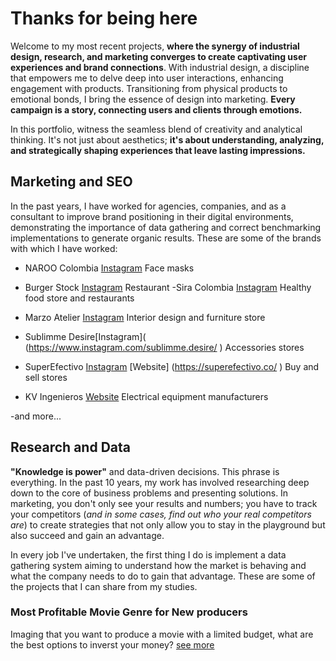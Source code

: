 

# Thanks for being here

Welcome to my most recent projects, **where the synergy of industrial design, research, and marketing converges to create captivating user experiences and brand connections**. With industrial design, a discipline that empowers me to delve deep into user interactions, enhancing engagement with products. Transitioning from physical products to emotional bonds, I bring the essence of design into marketing. **Every campaign is a story, connecting users and clients through emotions.**

In this portfolio, witness the seamless blend of creativity and analytical thinking. It's not just about aesthetics; **it's about understanding, analyzing, and strategically shaping experiences that leave lasting impressions.**

## Marketing and SEO 

In the past years, I have worked for agencies, companies, and as a consultant to improve brand positioning in their digital environments, demonstrating the importance of data gathering and correct benchmarking implementations to generate organic results. These are some of the brands with which I have worked:

- NAROO Colombia [Instagram](https://www.instagram.com/naroo_colombia/ )
Face masks 

- Burger Stock [Instagram](https://www.instagram.com/burgerstockcol/)
Restaurant 
-Sira Colombia [Instagram](https://www.instagram.com/sira_colombia/)
Healthy food store and restaurants 

- Marzo Atelier [Instagram](https://www.instagram.com/marzoatelier/)
Interior design and furniture store

- Sublimme Desire[Instagram]( (https://www.instagram.com/sublimme.desire/ )
Accessories stores

- SuperEfectivo [Instagram](https://www.instagram.com/superefectivo/ )
[Website] (https://superefectivo.co/ )
Buy and sell stores

- KV Ingenieros [Website](https://www.kv-ingenieria.com/ )
Electrical equipment manufacturers 

-and more...

## Research and Data

**"Knowledge is power"** and data-driven decisions. This phrase is everything. In the past 10 years, my work has involved researching deep down to the core of business problems and presenting solutions. In marketing, you don't only see your results and numbers; you have to track your competitors (*and in some cases, find out who your real competitors are*) to create strategies that not only allow you to stay in the playground but also succeed and gain an advantage.

In every job I've undertaken, the first thing I do is implement a data gathering system aiming to understand how the market is behaving and what the company needs to do to gain that advantage. These are some of the projects that I can share from my studies.

### Most Profitable Movie Genre for New producers
Imaging that you want to produce a movie with a limited budget, what are the best options to inverst your money?
[see more](EDA-projects/Movie-profit-Data-Analysis/Movies1980-2020.md)

